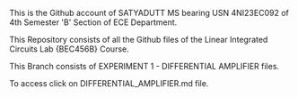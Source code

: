 This is the Github account of SATYADUTT MS bearing USN 4NI23EC092 of 4th Semester 'B' Section of ECE Department.

This Repository consists of all the Github files of the Linear Integrated Circuits Lab {BEC456B} Course.

This Branch consists of EXPERIMENT 1 - DIFFERENTIAL AMPLIFIER files.

To access click on DIFFERENTIAL_AMPLIFIER.md file.
